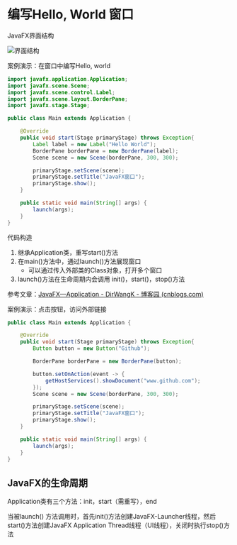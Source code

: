 # 编写Hello, World 窗口

JavaFX界面结构

![界面结构](https://fxdocs.github.io/docs/html5/images/scenegraph/scene_graph.jpg)



案例演示：在窗口中编写Hello, world

```java
import javafx.application.Application;
import javafx.scene.Scene;
import javafx.scene.control.Label;
import javafx.scene.layout.BorderPane;
import javafx.stage.Stage;

public class Main extends Application {

    @Override
    public void start(Stage primaryStage) throws Exception{
        Label label = new Label("Hello World");
        BorderPane borderPane = new BorderPane(label);
        Scene scene = new Scene(borderPane, 300, 300);

        primaryStage.setScene(scene);
        primaryStage.setTitle("JavaFX窗口");
        primaryStage.show();
    }

    public static void main(String[] args) {
        launch(args);
    }
}

```

代码构造

1. 继承Application类，重写start()方法
2. 在main()方法中，通过launch()方法展现窗口
   * 可以通过传入外部类的Class对象，打开多个窗口
3. launch()方法在生命周期内会调用 init()，start()，stop()方法

参考文章：[JavaFX—Application - DirWangK - 博客园 (cnblogs.com)](https://www.cnblogs.com/DirWang/articles/11263615.html)



案例演示：点击按钮，访问外部链接

```java
public class Main extends Application {

    @Override
    public void start(Stage primaryStage) throws Exception{
        Button button = new Button("Github");

        BorderPane borderPane = new BorderPane(button);

        button.setOnAction(event -> {
            getHostServices().showDocument("www.github.com");
        });
        Scene scene = new Scene(borderPane, 300, 300);

        primaryStage.setScene(scene);
        primaryStage.setTitle("JavaFX窗口");
        primaryStage.show();
    }

    public static void main(String[] args) {
        launch(args);
    }
}

```



## JavaFX的生命周期

Application类有三个方法：init，start（需重写），end

当被launch() 方法调用时，首先init()方法创建JavaFX-Launcher线程，然后start()方法创建JavaFX Application Thread线程（UI线程），关闭时执行stop()方法
